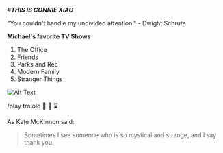 #__*THIS IS CONNIE XIAO*__


"You couldn't handle my undivided attention." - Dwight Schrute


__**Michael's** favorite TV Shows__
1. The Office
2. Friends
3. Parks and Rec
4. Modern Family
5. Stranger Things


![Alt Text](http://www.dreamworks.com/kungfupanda/uk/images/uploads/games/_1095/KFP3_Pos_Jumping_Adventure_lg.jpg)

/play trololo
:bullettrain_side:
:shoe:
:hourglass:


As Kate McKinnon said: 
>Sometimes I see someone
>who is so mystical and strange,
>and I say thank you.